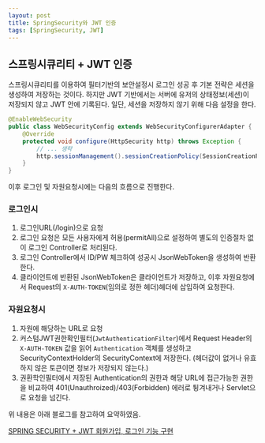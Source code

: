 ```yaml
---
layout: post
title: SpringSecurity와 JWT 인증
tags: [SpringSecurity, JWT]
---
```


## 스프링시큐리티 + JWT 인증

스프링시큐리티를 이용하여 필터기반의 보안설정시 로그인 성공 후 기본 전략은 세션을 생성하여 저장하는 것이다. 하지만 JWT 기반에서는 서버에 유저의 상태정보(세션)이 저장되지 않고 JWT 안에 기록된다. 일단, 세션을 저장하지 않기 위해 다음 설정을 한다.

```java
@EnableWebSecurity
public class WebSecurityConfig extends WebSecurityConfigurerAdapter {
    @Override
    protected void configure(HttpSecurity http) throws Exception {
        // ... 생략
        http.sessionManagement().sessionCreationPolicy(SessionCreationPolicy.STATELESS);
    }
}
```

이후 로그인 및 자원요청시에는 다음의 흐름으로 진행한다.

### 로그인시

1. 로그인URL(/login)으로 요청
2. 로그인 요청은 모든 사용자에게 허용(permitAll)으로 설정하여 별도의 인증절차 없이 로그인 Controller로 처리된다. 
3. 로그인 Controller에서 ID/PW 체크하여 성공시 JsonWebToken을 생성하여 반환한다.
4. 클라이언트에 반환된 JsonWebToken은 클라이언트가 저장하고, 이후 자원요청에서 Request의 `X-AUTH-TOKEN`(임의로 정한 헤더)헤더에 삽입하여 요청한다. 

### 자원요청시

1. 자원에 해당하는 URL로 요청
2. 커스텀JWT권한확인필터(`JwtAuthenticationFilter`)에서 Request Header의 `X-AUTH-TOKEN` 값을 읽어 `Authentication` 객체를 생성하고 SecurityContextHolder의 SecurityContext에 저장한다. (헤더값이 없거나 유효하지 않은 토큰이면 정보가 저장되지 않는다.)
3. 권환학인필터에서 저장된 Authentication의 권한과 해당 URL에 접근가능한 권한을 비교하여 401(Unauthroized)/403(Forbidden) 에러로 튕겨내거나 Servlet으로 요청을 넘긴다.

위 내용은 아래 블로그를 참고하여 요약하였음.

[SPRING SECURITY + JWT 회원가입, 로그인 기능 구현](https://webfirewood.tistory.com/m/115?category=694472)
